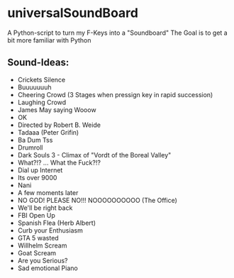 # universalSoundBoard
A Python-script to turn my F-Keys into a "Soundboard"
The Goal is to get a bit more familiar with Python

## Sound-Ideas:
- Crickets Silence
- Buuuuuuuh
- Cheering Crowd (3 Stages when pressign key in rapid succession)
- Laughing Crowd
- James May saying Wooow
- OK
- Directed by Robert B. Weide
- Tadaaa (Peter Grifin)
- Ba Dum Tss
- Drumroll
- Dark Souls 3 - Climax of "Vordt of the Boreal Valley"
- What?!? ... What the Fuck?!?
- Dial up Internet
- Its over 9000
- Nani
- A few moments later
- NO GOD! PLEASE NO!!! NOOOOOOOOOO (The Office)
- We'll be right back
- FBI Open Up
- Spanish Flea (Herb Albert)
- Curb your Enthusiasm
- GTA 5 wasted
- Willhelm Scream
- Goat Scream
- Are you Serious?
- Sad emotional Piano
